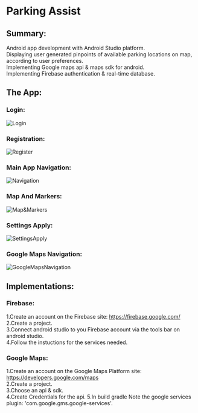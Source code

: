 # Parking Assist

## Summary:
Android app development with Android Studio platform.<br />
Displaying user generated pinpoints of available parking locations on map, according to user preferences.<br />
Implementing Google maps api & maps sdk for android.<br />
Implementing Firebase authentication & real-time database.<br />

## The App:

### Login:
![Login](https://github.com/nqoy/Parking-Assist-AndroidApp/blob/main/Login.png)

### Registration:
![Register](https://github.com/nqoy/Parking-Assist-AndroidApp/blob/main/Register.png)

### Main App Navigation:
![Navigation](https://github.com/nqoy/Parking-Assist-AndroidApp/blob/main/Navigation.png)

### Map And Markers:
![Map&Markers](https://github.com/nqoy/Parking-Assist-AndroidApp/blob/main/Map%26Markers.png)

### Settings Apply:
![SettingsApply](https://github.com/nqoy/Parking-Assist-AndroidApp/blob/main/SettingsApply.png)

### Google Maps Navigation:
![GoogleMapsNavigation](https://github.com/nqoy/Parking-Assist-AndroidApp/blob/main/GoogleMapsNavigation.png)

## Implementations:
### Firebase:
1.Create an account on the Firebase site: https://firebase.google.com/ <br />
2.Create a project.<br />
3.Connect android studio to you Firebase account via the tools bar on android studio.<br />
4.Follow the instuctions for the services needed.<br />


### Google Maps:

1.Create an account on the Google Maps Platform site: https://developers.google.com/maps <br />
2.Create a project.<br />
3.Choose an api & sdk. <br />
4.Create Credentials for the api.
5.In build gradle Note the google services plugin: 'com.google.gms.google-services'.<br />
